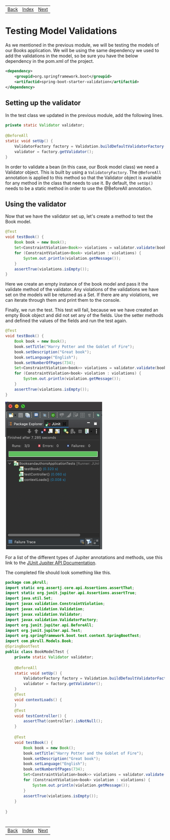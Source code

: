 <table width="100%">
    <tr>
        <td><a href="./006_JUnit_Spring.md">Back</a></td>
        <td><a href="../../Index.md">Index</a></td>
        <td><a href="./008_Model_Test.md">Next</a></td>
    </tr>
</table>

#

#      Testing Model Validations
As we mentioned in the previous module, we will be testing the models of our Books application.  We will be using the same dependency we used to add the validations in the model, so be sure you have the below dependency in the pom.xml of the project.
```xml
<dependency>
    <groupid>org.springframework.boot</groupid>
    <artifactid>spring-boot-starter-validation</artifactid>
</dependency>
```
##  __Setting up the validator__
In the test class we updated in the previous module, add the following lines.
```java
private static Validator validator;
    
@BeforeAll
static void setUp() {
    ValidatorFactory factory = Validation.buildDefaultValidatorFactory();
    validator = factory.getValidator();
}
```
In order to validate a bean (in this case, our Book model class) we need a Validator object.  This is built by using a `ValidatoryFactory`.  The `@BeforeAll` annotation is applied to this method so that the Validator object is available for any method in the class that needs to use it.  By default, the `setUp()` needs to be a static method in order to use the @BeforeAll annotation.  

## __Using the validator__
Now that we have the validator set up, let's create a method to test the Book model.
```java
@Test
void testBook() {
    Book book = new Book();
    Set<ConstraintViolation<Book>> violations = validator.validate(book);
    for (ConstraintViolation<Book> violation : violations) {
        System.out.println(violation.getMessage()); 
    }
    assertTrue(violations.isEmpty());
}
```
Here we create an empty instance of the book model and pass it the validate method of the validator.  Any violations of the validations we have set on the models will be returned as a Set.  If there are any violations, we can iterate through them and print them to the console.

Finally, we run the test.  This test will fail, because we we have created an empty Book object and did not set any of the fields.  Use the setter methods and defined the values of the fields and run the test again.
```java
@Test
void testBook() {
    Book book = new Book();
    book.setTitle("Harry Potter and the Goblet of Fire");
    book.setDescription("Great book");
    book.setLanguage("English");
    book.setNumberOfPages(734);
    Set<ConstraintViolation<book>> violations = validator.validate(book);
    for (ConstraintViolation<book> violation : violations) {
        System.out.println(violation.getMessage()); 
    }
    assertTrue(violations.isEmpty());
}
```
<img src="./../../000_img/Testing_Model.png">

For a list of the different types of Jupiter annotations and methods, use this link to the [JUnit Jupiter API Documentation](https://junit.org/junit5/docs/5.0.0/api/org/junit/jupiter/api/package-summary.html).

The completed file should look something like this.
```java
package com.pkrull;
import static org.assertj.core.api.Assertions.assertThat;
import static org.junit.jupiter.api.Assertions.assertTrue;
import java.util.Set;
import javax.validation.ConstraintViolation;
import javax.validation.Validation;
import javax.validation.Validator;
import javax.validation.ValidatorFactory;
import org.junit.jupiter.api.BeforeAll;
import org.junit.jupiter.api.Test;
import org.springframework.boot.test.context.SpringBootTest;
import com.pkrull.Models.Book;
@SpringBootTest
public class BookModelTest {
    private static Validator validator;
    
    @BeforeAll
    static void setUp() {
        ValidatorFactory factory = Validation.buildDefaultValidatorFactory();
        validator = factory.getValidator();
    }
    @Test
    void contextLoads() {
    }
    @Test
    void testController() {
        assertThat(controller).isNotNull();
    }
    
    @Test
    void testBook() {
        Book book = new Book();
        book.setTitle("Harry Potter and the Goblet of Fire");
        book.setDescription("Great book");
        book.setLanguage("English");
        book.setNumberOfPages(734);
        Set<ConstraintViolation<book>> violations = validator.validate(book);
        for (ConstraintViolation<book> violation : violations) {
            System.out.println(violation.getMessage()); 
        }
        assertTrue(violations.isEmpty());
    }
    
}
```


#

[]()
<table width="100%">
    <tr>
        <td><a href="./006_JUnit_Spring.md">Back</a></td>
        <td><a href="../../Index.md">Index</a></td>
        <td><a href="./008_Model_Test.md">Next</a></td>
    </tr>
</table>